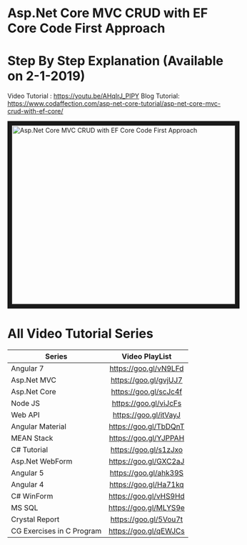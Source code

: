 # Asp.Net Core MVC CRUD with EF Core Code First Approach


 # Step By Step Explanation (Available on 2-1-2019)

  Video Tutorial : https://youtu.be/AHqIrJ_PlPY
  Blog Tutorial: https://www.codaffection.com/asp-net-core-tutorial/asp-net-core-mvc-crud-with-ef-core/
 
 <a href="http://www.youtube.com/watch?feature=player_embedded&v=AHqIrJ_PlPY
" target="_blank"><img src="http://img.youtube.com/vi/AHqIrJ_PlPY/0.jpg" 
alt="Asp.Net Core MVC CRUD with EF Core Code First Approach" width="500" height="400" border="10" /></a>


# All Video Tutorial Series
| Series        | Video PlayList          |
| ------------- |:-------------:|
| Angular 7|https://goo.gl/vN9LFd  |
| Asp.Net MVC|https://goo.gl/gvjUJ7  |
| Asp.Net Core|https://goo.gl/scJc4f  |
| Node JS|https://goo.gl/viJcFs  |
| Web API|https://goo.gl/itVayJ  |
| Angular Material|https://goo.gl/TbDQnT  |
| MEAN Stack|https://goo.gl/YJPPAH  |
| C# Tutorial|https://goo.gl/s1zJxo  |
| Asp.Net WebForm|https://goo.gl/GXC2aJ  |
| Angular 5|https://goo.gl/ahk39S  |
| Angular 4|https://goo.gl/Ha71kq  |
| C# WinForm|https://goo.gl/vHS9Hd  |
| MS SQL|https://goo.gl/MLYS9e  |
| Crystal Report|https://goo.gl/5Vou7t  |
| CG Exercises in C Program|https://goo.gl/qEWJCs  |
